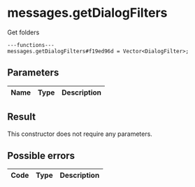 # messages.getDialogFilters
Get folders

```
---functions---
messages.getDialogFilters#f19ed96d = Vector<DialogFilter>;
```

## Parameters
| Name | Type | Description |
| ---- | :----: | ----------- |


## Result
This constructor does not require any parameters.

## Possible errors
| Code | Type | Description |
| ---- | :----: | ----------- |


